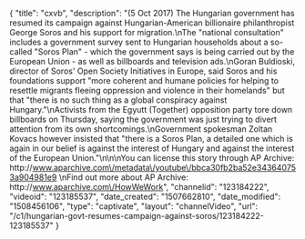 {
    "title": "cxvb",
    "description": "(5 Oct 2017) The Hungarian government has resumed its campaign against Hungarian-American billionaire philanthropist George Soros and his support for migration.\nThe \"national consultation\" includes a government survey sent to Hungarian households about a so-called \"Soros Plan\" - which the government says is being carried out by the European Union - as well as billboards and television ads.\nGoran Buldioski, director of Soros' Open Society Initiatives in Europe, said Soros and his foundations support \"more coherent and humane policies for helping to resettle migrants fleeing oppression and violence in their homelands\" but that \"there is no such thing as a global conspiracy against Hungary.\"\nActivists from the Egyutt (Together) opposition party tore down billboards on Thursday, saying the government was just trying to divert attention from its own shortcomings.\nGovernment spokesman Zoltan Kovacs however insisted that \"there is a Soros Plan, a detailed one which is again in our belief is against the interest of Hungary and against the interest of the European Union.\"\n\n\nYou can license this story through AP Archive: http:\/\/www.aparchive.com\/metadata\/youtube\/bbca30fb2ba52e343640753a904981e9 \nFind out more about AP Archive: http:\/\/www.aparchive.com\/HowWeWork",
    "channelid": "123184222",
    "videoid": "123185537",
    "date_created": "1507662810",
    "date_modified": "1508456106",
    "type": "captivate",
    "layout": "channelVideo",
    "url": "\/c1\/hungarian-govt-resumes-campaign-against-soros\/123184222-123185537"
}